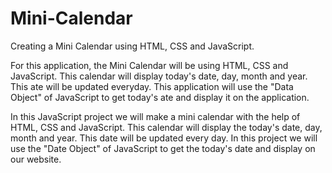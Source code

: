 # Mini-Calendar

Creating a Mini Calendar using HTML, CSS and JavaScript.

For this application, the Mini Calendar will be using HTML, CSS and JavaScript. This calendar will display today's date, day, month and year. This ate will be updated everyday. This application will use the "Data Object" of JavaScript to get today's ate and display it on the application.

In this JavaScript project we will make a mini calendar with the help of HTML, CSS and JavaScript. This calendar will display the today's date, day, month and year. This date will be updated every day. In this project we will use the "Date Object" of JavaScript to get the today's date and display on our website.
